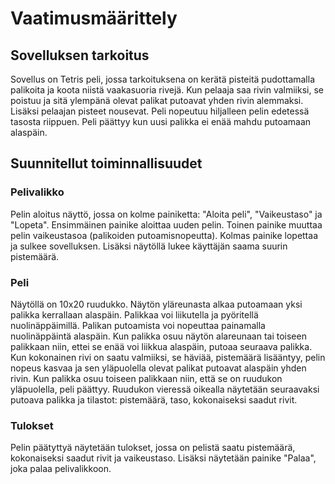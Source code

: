 # Vaatimusmäärittely

## Sovelluksen tarkoitus
Sovellus on Tetris peli, jossa tarkoituksena on kerätä pisteitä pudottamalla palikoita ja koota niistä vaakasuoria rivejä.
Kun pelaaja saa rivin valmiiksi, se poistuu ja sitä ylempänä olevat palikat putoavat yhden rivin alemmaksi.
Lisäksi pelaajan pisteet nousevat.
Peli nopeutuu hiljalleen pelin edetessä tasosta riippuen.
Peli päättyy kun uusi palikka ei enää mahdu putoamaan alaspäin.

## Suunnitellut toiminnallisuudet

### Pelivalikko
Pelin aloitus näyttö, jossa on kolme painiketta: "Aloita peli", "Vaikeustaso" ja "Lopeta".
Ensimmäinen painike aloittaa uuden pelin.
Toinen painike muuttaa pelin vaikeustasoa (palikoiden putoamisnopeutta).
Kolmas painike lopettaa ja sulkee sovelluksen.
Lisäksi näytöllä lukee käyttäjän saama suurin pistemäärä.

### Peli
Näytöllä on 10x20 ruudukko.
Näytön yläreunasta alkaa putoamaan yksi palikka kerrallaan alaspäin.
Palikkaa voi liikutella ja pyöritellä nuolinäppäimillä.
Palikan putoamista voi nopeuttaa painamalla nuolinäppäintä alaspäin.
Kun palikka osuu näytön alareunaan tai toiseen palikkaan niin, ettei se enää voi liikkua alaspäin, putoaa seuraava palikka.
Kun kokonainen rivi on saatu valmiiksi, se häviää, pistemäärä lisääntyy, pelin nopeus kasvaa ja sen yläpuolella olevat palikat putoavat alaspäin yhden rivin.
Kun palikka osuu toiseen palikkaan niin, että se on ruudukon yläpuolella, peli päättyy.
Ruudukon vieressä oikealla näytetään seuraavaksi putoava palikka ja tilastot: pistemäärä, taso, kokonaiseksi saadut rivit.

### Tulokset
Pelin päätyttyä näytetään tulokset, jossa on pelistä saatu pistemäärä, kokonaiseksi saadut rivit ja vaikeustaso.
Lisäksi näytetään painike "Palaa", joka palaa pelivalikkoon.